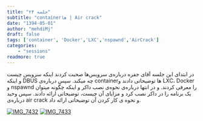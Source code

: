 ```yaml
---
title: "جلسه ۲۴"
subtitle: "containerها | Air crack"
date: "1394-05-01"
author: "mehdiMj"
draft: false
tags: ['container', 'Docker','LXC','nspawnd','AirCrack']
categories:
    - "sessions"
readmore: true
---
```

در ابتدای این جلسه آقای جفره درباره‌ی سرویس‌ها صحبت کردند اینکه سرویس چیست و اینکه DBUS چه میکند. سپس درباره‌ی containerها توضیحاتی دادند و LXC، Docker و nspawnd را معرفی کردند. و در انتها درباره‌ی نحوه‌ی نصب داکر و اینکه چگونه میتوان یک برنامه را در داکر نصب کرد و مزایای آن چیست، توضیحاتی ارائه دادند.
سپس وحید درباره‌ی air crack و نحوه ی کار کردن آن توضیحاتی ارائه داد.

[![IMG_7432](../../img/83423c5c-fdbb-11e6-86dd-a088b4d860141488289248.4247096.jpg)](../../img/83423c5c-fdbb-11e6-86dd-a088b4d860141488289248.4247096.jpg)
[![IMG_7433](../../img/83423fd6-fdbb-11e6-86dd-a088b4d860141488289248.4247792.jpg)](../../img/83423fd6-fdbb-11e6-86dd-a088b4d860141488289248.4247792.jpg)
